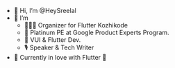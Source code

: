 - 👋 Hi, I’m @HeySreelal
- 👀 I’m 
  - 👨🏻‍💻 Organizer for Flutter Kozhikode
  - 🏅 Platinum PE at Google Product Experts Program.
  - 💙 VUI & Flutter Dev. 
  - 🎙 Speaker & Tech Writer
- 🌱 Currently in love with Flutter 💙

